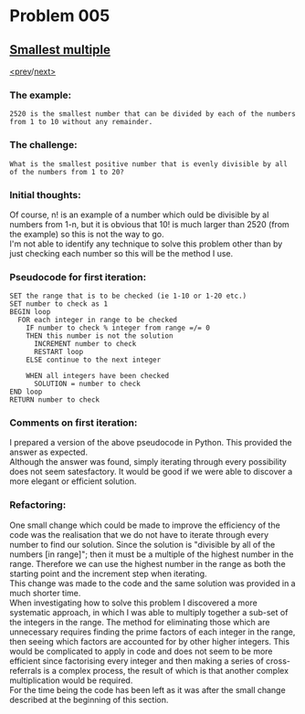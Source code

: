# Problem 005

## [Smallest multiple](https://projecteuler.net/problem=5)

[<prev](./../DIR004_largest_palindrome_product/README.md)/[next>](./../DIR006_sum_square_difference/README.md) 

### The example:
`2520 is the smallest number that can be divided by each of the numbers from 1 to 10 without any remainder.`

### The challenge:
`What is the smallest positive number that is evenly divisible by all of the numbers from 1 to 20?`

### Initial thoughts:
Of course, n! is an example of a number which ould be divisible by al numbers from 1-n, but it is obvious that 10! is much larger than 2520 (from the example) so this is not the way to go.\
I'm not able to identify any technique to solve this problem other than by just checking each number so this will be the method I use.

### Pseudocode for first iteration:
```
SET the range that is to be checked (ie 1-10 or 1-20 etc.)
SET number to check as 1
BEGIN loop
  FOR each integer in range to be checked
    IF number to check % integer from range =/= 0
    THEN this number is not the solution
      INCREMENT number to check
      RESTART loop
    ELSE continue to the next integer
    
    WHEN all integers have been checked
      SOLUTION = number to check
END loop
RETURN number to check
```

### Comments on first iteration:
I prepared a version of the above pseudocode in Python. This provided the answer as expected. \
Although the answer was found, simply iterating through every possibility does not seem satesfactory. It would be good if we were able to discover a more elegant or efficient solution.

### Refactoring:
One small change which could be made to improve the efficiency of the code was the realisation that we do not have to iterate through every number to find our solution. Since the solution is "divisible by all of the numbers [in range]"; then it must be a multiple of the highest number in the range. Therefore we can use the highest number in the range as both the starting point and the increment step when iterating. \
This change was made to the code and the same solution was provided in a much shorter time.\
When investigating how to solve this problem I discovered a more systematic approach, in which I was able to multiply together a sub-set of the integers in the range. The method for eliminating those which are unnecessary requires finding the prime factors of each integer in the range, then seeing which factors are accounted for by other higher integers. This would be complicated to apply in code and does not seem to be more efficient since factorising every integer and then making a series of cross-referrals is a complex process, the result of which is that another complex multiplication would be required.\
For the time being the code has been left as it was after the small change described at the beginning of this section.
